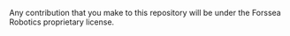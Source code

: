 Any contribution that you make to this repository
will be under the Forssea Robotics proprietary license.
